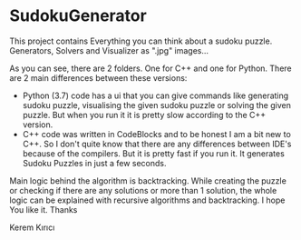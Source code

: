 # SudokuGenerator
This project contains Everything you can think about a sudoku puzzle. Generators, Solvers and Visualizer as ".jpg" images...


As you can see, there are 2 folders. One for C++ and one for Python. 
There are 2 main differences between these versions: 
  * Python (3.7) code has a ui that you can give commands like generating sudoku puzzle, visualising the given sudoku puzzle or solving the given puzzle. But when you run it it is pretty slow according to the C++ version. 
  * C++ code was written in CodeBlocks and to be honest I am a bit new to C++. So I don't quite know that there are any differences between IDE's because of the compilers. But it is pretty fast if you run it. It generates Sudoku Puzzles in just a few seconds. 

Main logic behind the algorithm is backtracking. While creating the puzzle or checking if there are any solutions or more than 1 solution, the whole logic can be explained with recursive algorithms and backtracking. I hope You like it. 
Thanks

Kerem Kırıcı
